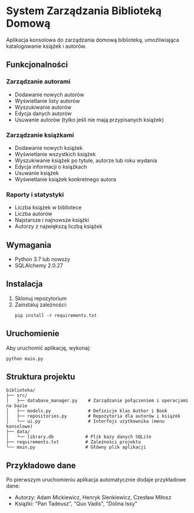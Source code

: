 # System Zarządzania Biblioteką Domową

Aplikacja konsolowa do zarządzania domową biblioteką, umożliwiająca katalogowanie książek i autorów.

## Funkcjonalności

### Zarządzanie autorami
- Dodawanie nowych autorów
- Wyświetlanie listy autorów
- Wyszukiwanie autorów
- Edycja danych autorów
- Usuwanie autorów (tylko jeśli nie mają przypisanych książek)

### Zarządzanie książkami
- Dodawanie nowych książek
- Wyświetlanie wszystkich książek
- Wyszukiwanie książek po tytule, autorze lub roku wydania
- Edycja informacji o książkach
- Usuwanie książek
- Wyświetlanie książek konkretnego autora

### Raporty i statystyki
- Liczba książek w bibliotece
- Liczba autorów
- Najstarsze i najnowsze książki
- Autorzy z największą liczbą książek

## Wymagania

- Python 3.7 lub nowszy
- SQLAlchemy 2.0.27

## Instalacja

1. Sklonuj repozytorium
2. Zainstaluj zależności:
   ```
   pip install -r requirements.txt
   ```

## Uruchomienie

Aby uruchomić aplikację, wykonaj:
```
python main.py
```

## Struktura projektu

```
biblioteka/
├── src/
│   ├── database_manager.py    # Zarządzanie połączeniem i operacjami na bazie
│   ├── models.py              # Definicje klas Author i Book
│   ├── repositories.py        # Repozytoria dla autorów i książek
│   └── ui.py                  # Interfejs użytkownika (menu konsolowe)
├── data/
│   └── library.db            # Plik bazy danych SQLite
├── requirements.txt          # Zależności projektu
└── main.py                   # Główny plik aplikacji
```

## Przykładowe dane

Po pierwszym uruchomieniu aplikacja automatycznie dodaje przykładowe dane:
- Autorzy: Adam Mickiewicz, Henryk Sienkiewicz, Czesław Miłosz
- Książki: "Pan Tadeusz", "Quo Vadis", "Dolina Issy" 